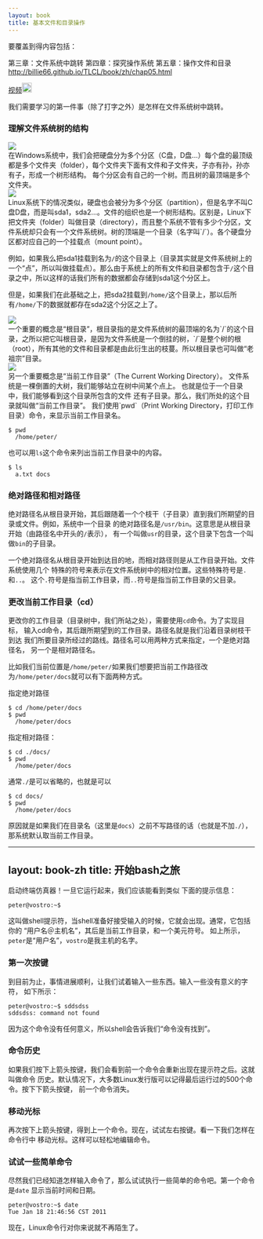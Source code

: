 ```yaml
---
layout: book
title: 基本文件和目录操作
---
```



要覆盖到得内容包括：

第三章：文件系统中跳转
第四章：探究操作系统
第五章：操作文件和目录
http://billie66.github.io/TLCL/book/zh/chap05.html





<a href="http://v.youku.com/v_show/id_XMzY2MDY3NjYw.html">视频<img width="20" height="20" src="http://happypeter.github.com/LGCB-assets/misc/youku.png" /></a>

我们需要学习的第一件事（除了打字之外）是怎样在文件系统树中跳转。

### 理解文件系统树的结构

<div class="slide">
  <img src="/LGCB-assets/bash/nav_1.png" />
</div>
在Windows系统中，我们会把硬盘分为多个分区（C盘，D盘...）每个盘的最顶级都是多个文件夹（folder），每个文件夹下面有文件和子文件夹，子亦有孙，孙亦有子，形成一个树形结构。 每个分区会有自己的一个树。而且树的最顶端是多个文件夹。
<div class="slide">
  <img src="/LGCB-assets/bash/nav_2.png" />
</div>
Linux系统下的情况类似，硬盘也会被分为多个分区（partition），但是名字不叫C盘D盘，而是叫sda1，sda2...。文件的组织也是一个树形结构。区别是，Linux下把文件夹（folder）叫做目录（directory），而且整个系统不管有多少个分区，文件系统却只会有一个文件系统树。树的顶端是一个目录（名字叫`/`）。各个硬盘分区都对应自己的一个挂载点（mount
point）。

例如，如果我么把sda1挂载到名为`/`的这个目录上（目录其实就是文件系统树上的一个“点”，所以叫做挂载点）。那么由于系统上的所有文件和目录都包含于`/`这个目录之中，所以这样的话我们所有的数据都会存储到sda1这个分区上。

但是，如果我们在此基础之上，把sda2挂载到`/home/`这个目录上，那以后所有`/home/`下的数据就都存在sda2这个分区之上了。

<div class="slide">
  <img src="/LGCB-assets/bash/nav_3.png" />
</div>
一个重要的概念是“根目录”，根目录指的是文件系统树的最顶端的名为`/`的这个目录，之所以把它叫根目录，是因为文件系统是一个倒挂的树，`/`是整个树的根（root），所有其他的文件和目录都是由此衍生出的枝蔓。所以根目录也可叫做“老祖宗”目录。

<div class="slide">
  <img src="/LGCB-assets/bash/nav_4.png" />
</div>
 另一个重要概念是“当前工作目录”（The Current Working Directory）。
文件系统是一棵倒置的大树，我们能够站立在树中间某个点上。
也就是位于一个目录中，我们能够看到这个目录所包含的文件
还有子目录。那么，我们所处的这个目录就叫做“当前工作目录”。
我们使用`pwd`（Print Working Directory，打印工作目录）命令，来显示当前工作目录名。

    $ pwd
      /home/peter/

也可以用`ls`这个命令来列出当前工作目录中的内容。

    $ ls
      a.txt docs

### 绝对路径和相对路径
绝对路径名从根目录开始，其后跟随着一个个枝干（子目录）直到我们所期望的目录或文件。例如，系统中一个目录
的绝对路径名是`/usr/bin`。这意思是从根目录开始（由路径名中开头的`/`表示），
有一个叫做`usr`的目录，这个目录下包含一个叫做`bin`的子目录。

一个绝对路径名从根目录开始到达目的地，而相对路径则是从工作目录开始。文件系统使用几个
特殊的符号来表示在文件系统树中的相对位置。这些特殊符号是`.`和`..`。
这个`.`符号是指当前工作目录，而`..`符号是指当前工作目录的父目录。

### 更改当前工作目录（cd）
更改你的工作目录（目录树中，我们所站之处），需要使用`cd`命令。为了实现目标，
输入cd命令，其后跟所期望到的工作目录。路径名就是我们沿着目录树枝干到达
我们所要目录所经过的路线。路径名可以用两种方式来指定，一个是绝对路径名，
另一个是相对路径名。

比如我们当前位置是`/home/peter/`如果我们想要把当前工作路径改为`/home/peter/docs`就可以有下面两种方式。

指定绝对路径

    $ cd /home/peter/docs
    $ pwd
      /home/peter/docs

指定相对路径：

    $ cd ./docs/
    $ pwd
      /home/peter/docs

通常`./`是可以省略的，也就是可以

    $ cd docs/
    $ pwd
      /home/peter/docs

原因就是如果我们在目录名（这里是`docs`）之前不写路径的话（也就是不加`./`），那系统默认取当前工作目录。

---
layout: book-zh
title: 开始bash之旅
---

启动终端仿真器！一旦它运行起来，我们应该能看到类似
下面的提示信息：

    peter@vostro:~$

这叫做shell提示符，当shell准备好接受输入的时候，它就会出现。通常，它包括你的
“用户名＠主机名”，其后是当前工作目录，和一个美元符号。
如上所示，`peter`是“用户名”，`vostro`是我主机的名字。


### 第一次按键
到目前为止，事情进展顺利，让我们试着输入一些东西。输入一些没有意义的字符，
如下所示：

    peter@vostro:~$ sddsdss
    sddsdss: command not found

因为这个命令没有任何意义，所以shell会告诉我们“命令没有找到”。


### 命令历史
如果我们按下上箭头按键，我们会看到前一个命令会重新出现在提示符之后。这就叫做命令
历史。默认情况下，大多数Linux发行版可以记得最后运行过的500个命令。按下下箭头按键，
前一个命令消失。

### 移动光标
再次按下上箭头按键，得到上一个命令。现在，试试左右按键。看一下我们怎样在命令行中
移动光标。这样可以轻松地编辑命令。

### 试试一些简单命令

尽然我们已经知道怎样输入命令了，那么试试执行一些简单的命令吧。第一个命令是`date`
显示当前时间和日期。

    peter@vostro:~$ date
    Tue Jan 18 21:46:56 CST 2011

现在，Linux命令行对你来说就不再陌生了。
